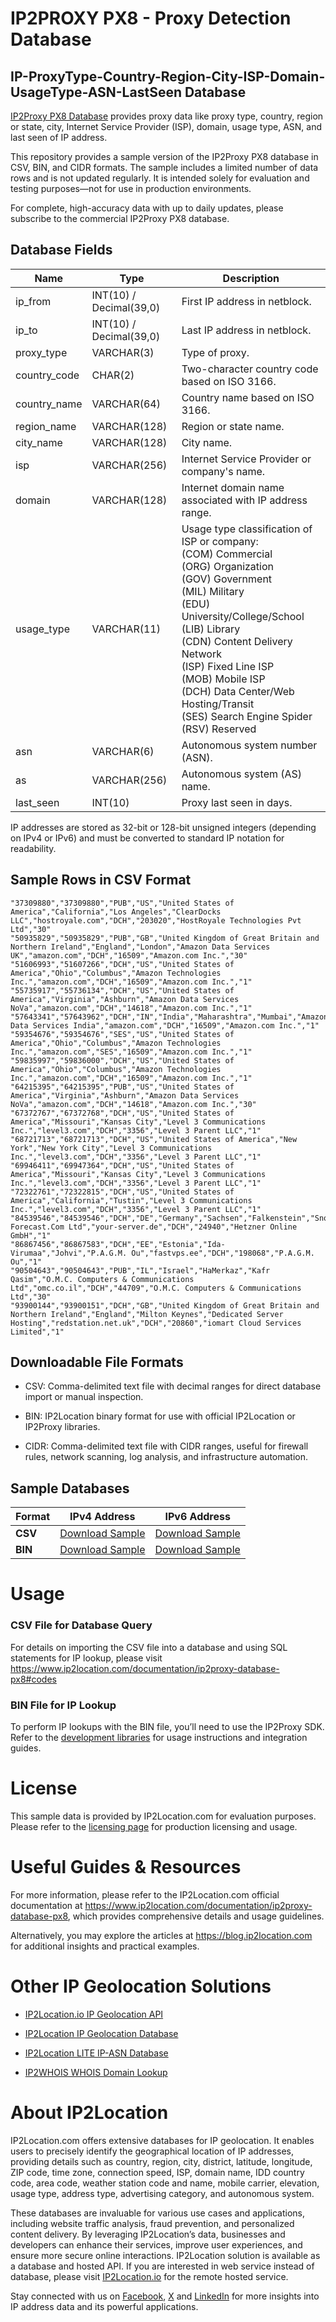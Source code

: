 # IP2PROXY PX8 - Proxy Detection Database

## IP-ProxyType-Country-Region-City-ISP-Domain-UsageType-ASN-LastSeen Database

[IP2Proxy PX8 Database](https://www.ip2location.com/database/px8-ip-proxytype-country-region-city-isp-domain-usagetype-asn-lastseen) provides proxy data like proxy type, country, region or state, city, Internet Service Provider (ISP), domain, usage type, ASN, and last seen of IP address.

This repository provides a sample version of the IP2Proxy PX8 database in CSV, BIN, and CIDR formats. The sample includes a limited number of data rows and is not updated regularly. It is intended solely for evaluation and testing purposes—not for use in production environments. 

For complete, high-accuracy data with up to daily updates, please subscribe to the commercial IP2Proxy PX8 database.

## Database Fields

| **Name** | **Type** | **Description** |
| --- | --- | --- |
| ip_from | INT(10)  / Decimal(39,0) | First IP address in netblock. |
| ip_to | INT(10)  / Decimal(39,0) | Last IP address in netblock. |
| proxy_type | VARCHAR(3) | Type of proxy. |
| country_code | CHAR(2) | Two-character country code based on ISO 3166. |
| country_name | VARCHAR(64) | Country name based on ISO 3166. |
| region_name | VARCHAR(128) | Region or state name. |
| city_name | VARCHAR(128) | City name. |
| isp | VARCHAR(256) | Internet Service Provider or company's name. |
| domain | VARCHAR(128) | Internet domain name associated with IP address range. |
| usage_type | VARCHAR(11) | Usage type classification of ISP or company:<br> (COM) Commercial<br> (ORG) Organization<br> (GOV) Government<br> (MIL) Military<br> (EDU) University/College/School<br> (LIB) Library<br> (CDN) Content Delivery Network<br> (ISP) Fixed Line ISP<br> (MOB) Mobile ISP<br> (DCH) Data Center/Web Hosting/Transit<br> (SES) Search Engine Spider<br> (RSV) Reserved |
| asn | VARCHAR(6) | Autonomous system number (ASN). |
| as | VARCHAR(256) | Autonomous system (AS) name. |
| last_seen | INT(10) | Proxy last seen in days. |

IP addresses are stored as 32-bit or 128-bit unsigned integers (depending on IPv4 or IPv6) and must be converted to standard IP notation for readability.

## Sample Rows in CSV Format
```csv
"37309880","37309880","PUB","US","United States of America","California","Los Angeles","ClearDocks LLC","hostroyale.com","DCH","203020","HostRoyale Technologies Pvt Ltd","30"
"50935829","50935829","PUB","GB","United Kingdom of Great Britain and Northern Ireland","England","London","Amazon Data Services UK","amazon.com","DCH","16509","Amazon.com Inc.","30"
"51606993","51607266","DCH","US","United States of America","Ohio","Columbus","Amazon Technologies Inc.","amazon.com","DCH","16509","Amazon.com Inc.","1"
"55735917","55736134","DCH","US","United States of America","Virginia","Ashburn","Amazon Data Services NoVa","amazon.com","DCH","14618","Amazon.com Inc.","1"
"57643341","57643962","DCH","IN","India","Maharashtra","Mumbai","Amazon Data Services India","amazon.com","DCH","16509","Amazon.com Inc.","1"
"59354676","59354676","SES","US","United States of America","Ohio","Columbus","Amazon Technologies Inc.","amazon.com","SES","16509","Amazon.com Inc.","1"
"59835997","59836000","DCH","US","United States of America","Ohio","Columbus","Amazon Technologies Inc.","amazon.com","DCH","16509","Amazon.com Inc.","1"
"64215395","64215395","PUB","US","United States of America","Virginia","Ashburn","Amazon Data Services NoVa","amazon.com","DCH","14618","Amazon.com Inc.","30"
"67372767","67372768","DCH","US","United States of America","Missouri","Kansas City","Level 3 Communications Inc.","level3.com","DCH","3356","Level 3 Parent LLC","1"
"68721713","68721713","DCH","US","United States of America","New York","New York City","Level 3 Communications Inc.","level3.com","DCH","3356","Level 3 Parent LLC","1"
"69946411","69947364","DCH","US","United States of America","Missouri","Kansas City","Level 3 Communications Inc.","level3.com","DCH","3356","Level 3 Parent LLC","1"
"72322761","72322815","DCH","US","United States of America","California","Tustin","Level 3 Communications Inc.","level3.com","DCH","3356","Level 3 Parent LLC","1"
"84539546","84539546","DCH","DE","Germany","Sachsen","Falkenstein","Snow-Forecast.Com Ltd","your-server.de","DCH","24940","Hetzner Online GmbH","1"
"86867456","86867583","DCH","EE","Estonia","Ida-Virumaa","Johvi","P.A.G.M. Ou","fastvps.ee","DCH","198068","P.A.G.M. Ou","1"
"90504643","90504643","PUB","IL","Israel","HaMerkaz","Kafr Qasim","O.M.C. Computers & Communications Ltd","omc.co.il","DCH","44709","O.M.C. Computers & Communications Ltd","30"
"93900144","93900151","DCH","GB","United Kingdom of Great Britain and Northern Ireland","England","Milton Keynes","Dedicated Server Hosting","redstation.net.uk","DCH","20860","iomart Cloud Services Limited","1"
```

## Downloadable File Formats

- CSV: Comma-delimited text file with decimal ranges for direct database import or manual inspection.

- BIN: IP2Location binary format for use with official IP2Location or IP2Proxy libraries.

- CIDR: Comma-delimited text file with CIDR ranges, useful for firewall rules, network scanning, log analysis, and infrastructure automation.

## Sample Databases

| Format       | IPv4 Address                                                                                                        | IPv6 Address                                                                                                        |
|--------------|--------------------------------------------------------------------------------------------------------------------|--------------------------------------------------------------------------------------------------------------------|
| **CSV**      | [Download Sample](https://github.com/ip2location/sample-databases/tree/main/IP2Proxy/PX8/ip2proxy-px8-sample.ipv4.csv) | [Download Sample](https://github.com/ip2location/sample-databases/tree/main/IP2Proxy/PX8/ip2proxy-px8-sample.ipv6.csv) |
| **BIN**      | [Download Sample](https://github.com/ip2location/sample-databases/tree/main/IP2Proxy/PX8/ip2proxy-px8-sample.ipv4.bin) | [Download Sample](https://github.com/ip2location/sample-databases/tree/main/IP2Proxy/PX8/ip2proxy-px8-sample.ipv6.bin) |


# Usage

### CSV File for Database Query

For details on importing the CSV file into a database and using SQL statements for IP lookup, please visit [](https://xxxxx)<https://www.ip2location.com/documentation/ip2proxy-database-px8#codes>

### BIN File for IP Lookup

To perform IP lookups with the BIN file, you’ll need to use the IP2Proxy SDK. Refer to the [development libraries](https://www.ip2location.com/development-libraries/?tab=ip2proxy) for usage instructions and integration guides.

# License

This sample data is provided by IP2Location.com for evaluation purposes. Please refer to the [licensing page](https://www.ip2location.com/licensing) for production licensing and usage.

# Useful Guides & Resources

For more information, please refer to the IP2Location.com official documentation at <https://www.ip2location.com/documentation/ip2proxy-database-px8>, which provides comprehensive details and usage guidelines.

Alternatively, you may explore the articles at <https://blog.ip2location.com> for additional insights and practical examples.

# Other IP Geolocation Solutions

- [IP2Location.io IP Geolocation API](https://www.ip2location.io)

- [IP2Location IP Geolocation Database](https://www.ip2location.com/database/ip2location)

- [IP2Location LITE IP-ASN Database](https://lite.ip2location.com/database-asn)

- [IP2WHOIS WHOIS Domain Lookup](https://www.ip2whois.com/)

# About IP2Location

IP2Location.com offers extensive databases for IP geolocation. It enables users to precisely identify the geographical location of IP addresses, providing details such as country, region, city, district, latitude, longitude, ZIP code, time zone, connection speed, ISP, domain name, IDD country code, area code, weather station code and name, mobile carrier, elevation, usage type, address type, advertising category, and autonomous system.

These databases are invaluable for various use cases and applications, including website traffic analysis, fraud prevention, and personalized content delivery. By leveraging IP2Location’s data, businesses and developers can enhance their services, improve user experiences, and ensure more secure online interactions. IP2Location solution is available as a database and hosted API. If you are interested in web service instead of database, please visit [IP2Location.io](https://www.ip2location.io) for the remote hosted service.

Stay connected with us on [Facebook](https://www.facebook.com/ip2location), [X](https://x.com/ip2location) and [LinkedIn](https://www.linkedin.com/company/ip2location) for more insights into IP address data and its powerful applications.
